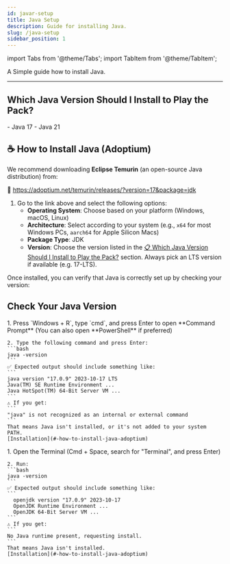 ```yaml
---
id: javar-setup
title: Java Setup
description: Guide for installing Java.
slug: /java-setup
sidebar_position: 1
---
```

import Tabs from '@theme/Tabs';
import TabItem from '@theme/TabItem';

A Simple guide how to install Java.

---

## Which Java Version Should I Install to Play the Pack?
<Tabs>
  <TabItem value="ccbb" label="Create Chronicles: Bosses and Beyond">
    - <span className="bold-primary">Java 17</span>
  </TabItem>
  <TabItem value="ccsj" label="Create Chronicles: TBA">
    - <span className="bold-primary">Java 21</span>
  </TabItem>
</Tabs>

## ☕ How to Install Java (Adoptium)

We recommend downloading **Eclipse Temurin** (an open-source Java distribution) from:

🔗 https://adoptium.net/temurin/releases/?version=17&package=jdk

1. Go to the link above and select the following options:
   - **Operating System**: Choose based on your platform (Windows, macOS, Linux)
   - **Architecture**: Select according to your system (e.g., `x64` for most Windows PCs, `aarch64` for Apple Silicon Macs)
   - **Package Type**: JDK
   - **Version**: Choose the version listed in the [📋 Which Java Version Should I Install to Play the Pack?](#which-java-version-should-i-install-to-play-the-pack) section. Always pick an <span className="bold-primary">LTS version</span> if available (e.g. 17-LTS).


Once installed, you can verify that Java is correctly set up by checking your version:

## Check Your Java Version
<Tabs>
  <TabItem value="windows1" label="Windows">
    1. Press `Windows + R`, type `cmd`, and press Enter to open **Command Prompt**  
      (You can also open **PowerShell** if preferred)

    2. Type the following command and press Enter:
    ```bash
    java -version
    ```
    ✅ Expected output should include something like:
    ```
    java version "17.0.9" 2023-10-17 LTS
    Java(TM) SE Runtime Environment ...
    Java HotSpot(TM) 64-Bit Server VM ...
    ```
    ⚠️ If you get:
    ```
    "java" is not recognized as an internal or external command
    ```
    That means Java isn't installed, or it's not added to your system PATH.
    [Installation](#-how-to-install-java-adoptium)
  </TabItem>
  <TabItem value="linux1" label="Linux">
    1. Open the Terminal (Cmd + Space, search for "Terminal", and press Enter)

    2. Run:
    ```bash
    java -version
    ```
    ✅ Expected output should include something like:
    ```
      openjdk version "17.0.9" 2023-10-17
      OpenJDK Runtime Environment ...
      OpenJDK 64-Bit Server VM ...
    ```
    ⚠️ If you get:
    ```
    No Java runtime present, requesting install.
    ```
    That means Java isn't installed. 
    [Installation](#-how-to-install-java-adoptium)
  </TabItem>
</Tabs>